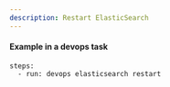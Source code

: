 ```yaml
---
description: Restart ElasticSearch
---
```


#### Example in a devops task

    steps:
      - run: devops elasticsearch restart
